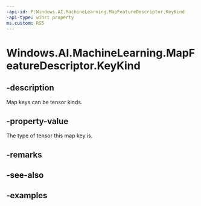 ```yaml
---
-api-id: P:Windows.AI.MachineLearning.MapFeatureDescriptor.KeyKind
-api-type: winrt property
ms.custom: RS5
---
```


<!-- Property syntax.
public TensorKind KeyKind { get; }
-->

# Windows.AI.MachineLearning.MapFeatureDescriptor.KeyKind

## -description
Map keys can be tensor kinds.

## -property-value
The type of tensor this map key is.

## -remarks

## -see-also

## -examples
